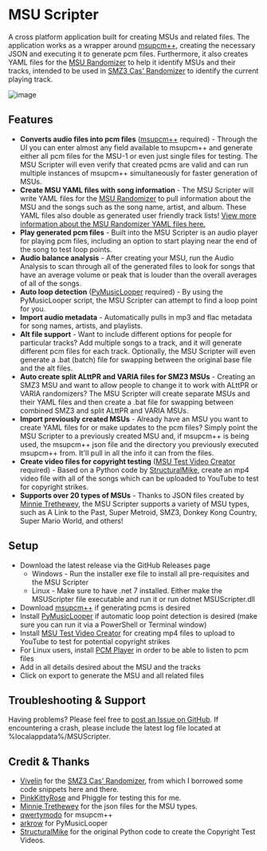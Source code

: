 # MSU Scripter

A cross platform application built for creating MSUs and related files. The application works as a wrapper around [msupcm++](https://github.com/qwertymodo/msupcmplusplus), creating the necessary JSON and executing it to generate pcm files. Furthermore, it also creates YAML files for the [MSU Randomizer](https://github.com/MattEqualsCoder/MSURandomizer) to help it identify MSUs and their tracks, intended to be used in [SMZ3 Cas' Randomizer](https://github.com/Vivelin/SMZ3Randomizer) to identify the current playing track.

![image](https://github.com/MattEqualsCoder/MSUScripter/assets/63823784/8aa52ce7-06e5-4405-aa83-33fbaba42e9d)

## Features

- **Converts audio files into pcm files** ([msupcm++](https://github.com/qwertymodo/msupcmplusplus) required) - Through the UI you can enter almost any field available to msupcm++ and generate either all pcm files for the MSU-1 or even just single files for testing. The MSU Scripter will even verify that created pcms are valid and can run multiple instances of msupcm++ simultaneously for faster generation of MSUs.
- **Create MSU YAML files with song information** - The MSU Scripter will write YAML files for the [MSU Randomizer](https://github.com/MattEqualsCoder/MSURandomizer) to pull information about the MSU and the songs such as the song name, artist, and album. These YAML files also double as generated user friendly track lists! [View more information about the MSU Randomizer YAML files here.](https://github.com/MattEqualsCoder/MSURandomizer/blob/main/Docs/yaml.md)
- **Play generated pcm files** - Built into the MSU Scripter is an audio player for playing pcm files, including an option to start playing near the end of the song to test loop points.
- **Audio balance analysis** - After creating your MSU, run the Audio Analysis to scan through all of the generated files to look for songs that have an average volume or peak that is louder than the overall averages of all of the songs.
- **Auto loop detection** ([PyMusicLooper](https://github.com/arkrow/PyMusicLooper) required) - By using the PyMusicLooper script, the MSU Scripter can attempt to find a loop point for you.
- **Import audio metadata** - Automatically pulls in mp3 and flac metadata for song names, artists, and playlists.
- **Alt file support** - Want to include different options for people for particular tracks? Add multiple songs to a track, and it will generate different pcm files for each track. Optionally, the MSU Scripter will even generate a .bat (batch) file for swapping between the original base file and the alt files.
- **Auto create split ALttPR and VARIA files for SMZ3 MSUs** - Creating an SMZ3 MSU and want to allow people to change it to work with ALttPR or VARIA randomizers? The MSU Scripter will create separate MSUs and their YAML files and then create a .bat file for swapping between combined SMZ3 and split ALttPR and VARIA MSUs.
- **Import previously created MSUs** - Already have an MSU you want to create YAML files for or make updates to the pcm files? Simply point the MSU Scripter to a previously created MSU and, if msupcm++ is being used, the msupcm++ json file and the directory you previously executed msupcm++ from. It'll pull in all the info it can from the files.
- **Create video files for copyright testing** ([MSU Test Video Creator](https://github.com/MattEqualsCoder/MSUTestVideoCreator) required) - Based on a Python code by [StructuralMike](https://github.com/StructuralMike), create an mp4 video file with all of the songs which can be uploaded to YouTube to test for copyright strikes.
- **Supports over 20 types of MSUs** - Thanks to JSON files created by [Minnie Trethewey](https://github.com/miketrethewey), the MSU Scripter supports a variety of MSU types, such as A Link to the Past, Super Metroid, SMZ3, Donkey Kong Country, Super Mario World, and others!

## Setup

- Download the latest release via the GitHub Releases page
    - Windows - Run the installer exe file to install all pre-requisites and the MSU Scripter
    - Linux - Make sure to have .net 7 installed. Either make the MSUScripter file executable and run it or run dotnet MSUScripter.dll
- Download [msupcm++](https://github.com/qwertymodo/msupcmplusplus) if generating pcms is desired
- Install [PyMusicLooper](https://github.com/arkrow/PyMusicLooper) if automatic loop point detection is desired (make sure you can run it via a PowerShell or Terminal window)
- Install [MSU Test Video Creator](https://github.com/MattEqualsCoder/MSUTestVideoCreator) for creating mp4 files to upload to YouTube to test for potential copyright strikes
- For Linux users, install [PCM Player](https://github.com/MattEqualsCoder/pcm_player) in order to be able to listen to pcm files
- Add in all details desired about the MSU and the tracks
- Click on export to generate the MSU and all related files

## Troubleshooting & Support

Having problems? Please feel free to [post an Issue on GitHub](). If encountering a crash, please include the latest log file located at %localappdata%/MSUScripter.

## Credit & Thanks

- [Vivelin](https://vivelin.net/) for the [SMZ3 Cas' Randomizer](https://github.com/Vivelin/SMZ3Randomizer), from which I borrowed some code snippets here and there.
- [PinkKittyRose](https://www.twitch.tv/pinkkittyrose) and Phiggle for testing this for me.
- [Minnie Trethewey](https://github.com/miketrethewey) for the json files for the MSU types.
- [qwertymodo](https://github.com/qwertymodo) for msupcm++ 
- [arkrow](https://github.com/arkrow) for PyMusicLooper
- [StructuralMike](https://github.com/StructuralMike) for the original Python code to create the Copyright Test Videos.
